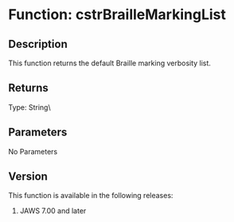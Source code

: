 # Function: cstrBrailleMarkingList

## Description

This function returns the default Braille marking verbosity list.

## Returns

Type: String\

## Parameters

No Parameters

## Version

This function is available in the following releases:

1.  JAWS 7.00 and later
